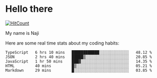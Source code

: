 # Hello there

[![HitCount](http://hits.dwyl.com/na-ji/na-ji.svg)](https://youtu.be/dQw4w9WgXcQ)

My name is Naji

Here are some real time stats about my coding habits:

<!--START_SECTION:waka-->
```text
TypeScript   6 hrs 10 mins   ████████████░░░░░░░░░░░░░   48.12 % 
JSON         2 hrs 40 mins   █████▒░░░░░░░░░░░░░░░░░░░   20.85 % 
JavaScript   1 hr 50 mins    ███▓░░░░░░░░░░░░░░░░░░░░░   14.35 % 
HTML         40 mins         █▒░░░░░░░░░░░░░░░░░░░░░░░   05.21 % 
Markdown     29 mins         █░░░░░░░░░░░░░░░░░░░░░░░░   03.85 % 
```
<!--END_SECTION:waka-->
